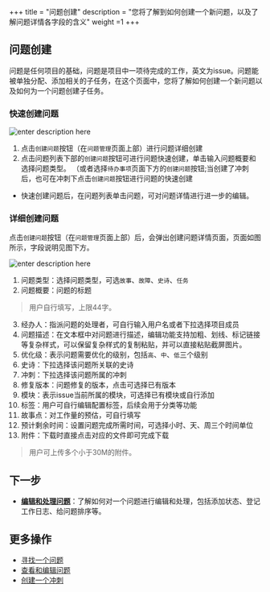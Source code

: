 ﻿+++
title = "问题创建"
description = "您将了解到如何创建一个新问题，以及了解问题详情各字段的含义"
weight =1
+++

## 问题创建

问题是任何项目的基础，问题是项目中一项待完成的工作，英文为issue。问题能被单独分配、添加相关的子任务，在这个页面中，您将了解如何创建一个新问题以及如何为一个问题创建子任务。

### 快速创建问题

![enter description here](/docs/user-guide/agile/imge/image12.png )

1. 点击`创建问题`按钮（在`问题管理`页面上部）进行问题详细创建
2. 点击问题列表下部的`创建问题`按钮可进行问题快速创建，单击输入问题概要和选择问题类型。
（或者选择`待办事项`页面下方的`创建问题`按钮;当创建了冲刺后，也可在冲刺下点击`创建问题`按钮进行问题的快速创建

- 快速创建问题后，在问题列表单击问题，可对问题详情进行进一步的编辑。

### 详细创建问题
点击`创建问题`按钮（在`问题管理`页面上部）后，会弹出创建问题详情页面，页面如图所示，字段说明见图下方。

![enter description here](/docs/user-guide/agile/imge/image11.png )

1. 问题类型：选择问题类型，可选`故事`、`故障`、`史诗`、`任务`
2. 问题概要：问题的标题
<blockquote class="note">用户自行填写，上限44字。</blockquote>

3. 经办人：指派问题的处理者，可自行输入用户名或者下拉选择项目成员
4. 问题描述：在文本框中对问题进行描述，编辑功能支持加粗、划线、标记链接等复杂样式，可以保留复杂样式的复制粘贴，并可以直接粘贴截屏图片。
5. 优化级：表示问题需要优化的级别，包括`高`、`中`、`低`三个级别
6. 史诗：下拉选择该问题所关联的史诗
7. 冲刺：下拉选择该问题所属的冲刺
8. 修复版本：问题修复的版本，点击可选择已有版本
9. 模块：表示issue当前所属的模块，可选择已有模块或自行添加
10. 标签：用户可自行编辑配置标签，后续会用于分类等功能
11. 故事点：对工作量的预估，可自行填写
12. 预计剩余时间：设置问题完成所需时间，可选择小时、天、周三个时间单位
13. 附件：下载时直接点击对应的文件即可完成下载
<blockquote class="note">用户可上传多个小于30M的附件。</blockquote>


## 下一步
- [**编辑和处理问题**](../manage-issue)：了解如何对一个问题进行编辑和处理，包括添加状态、登记工作日志、给问题排序等。

## 更多操作
- [寻找一个问题](../search-issue/)
- [查看和编辑问题](../manage-issue/)
- [创建一个冲刺](../../backlog/sprint1)